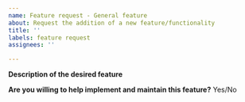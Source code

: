 ```yaml
---
name: Feature request - General feature
about: Request the addition of a new feature/functionality
title: ''
labels: feature request
assignees: ''

---
```


**Description of the desired feature**



<!-- Please be as detailed as you can in your description. If possible, include an example of how you would like to use this feature (even better if it's a code example). -->


**Are you willing to help implement and maintain this feature?** Yes/No

<!-- Every feature we add is code that we will have to maintain and keep updated. This takes a lot of effort. If you are willing to be involved in the project and help maintain your feature, it will make it easier for us to accept it. -->
